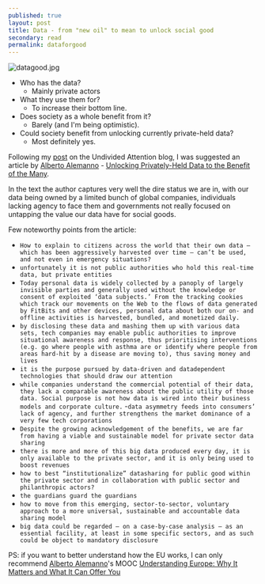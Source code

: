 ```yaml
---
published: true
layout: post
title: Data - from "new oil" to mean to unlock social good
secondary: read
permalink: dataforgood
---
```


![datagood.jpg]({{site.baseurl}}/images/datagood.jpg)


- Who has the data?
    - Mainly private actors
- What they use them for?
    - To increase their bottom line.
- Does society as a whole benefit from it?
    - Barely (and I'm being optimistic).
- Could society benefit from unlocking currently private-held data?
    - Most definitely yes.

Following my [post](https://aleale14github.io/podcasts_yourundividedattention) on the Undivided Attention blog, I was suggested an article by [Alberto Alemanno](https://www.linkedin.com/in/alemanno) - [Unlocking Privately-Held Data to the Benefit of the Many](https://papers.ssrn.com/sol3/papers.cfm?abstract_id=3194040).

In the text the author captures very well the dire status we are in, with our data being owned by a limited bunch of global companies, individuals lacking agency to face them and governments not really focused on untapping the value our data have for social goods.

Few noteworthy points from the article:

- `How to explain to citizens
across the world that their own data – which has been aggressively harvested over time –
can’t be used, and not even in emergency situations?`
- `unfortunately it is not public authorities who hold this real-time data, but private
entities`
- `Today personal data is widely collected by a panoply of largely invisible parties and generally used
without the knowledge or consent of exploited ‘data subjects.’ From the tracking cookies which track
our movements on the Web to the flows of data generated by FitBits and other devices, personal
data about both our on- and offline activities is harvested, bundled, and monetized daily.`
- `by disclosing these data and mashing them up with various data sets, tech
companies may enable public authorities to improve situational awareness and response,
thus prioritising interventions (e.g. go where people with asthma are or identify where
people from areas hard-hit by a disease are moving to), thus saving money and lives`
- `it is the purpose pursued by data-driven and datadependent
technologies that should draw our attention`
- `while companies understand the commercial potential of their
data, they lack a comparable awareness about the public utility of those data. Social purpose
is not how data is wired into their business models and corporate culture.`
-`data asymmetry feeds into consumers’ lack of agency, and further
strengthens the market dominance of a very few tech corporations`
- `Despite the growing acknowledgement of the benefits, we are far from having a viable and
sustainable model for private sector data sharing`
- `there is more and more of this big data produced every day, it is only available to the private sector, and it is only being used to boost revenues`
- `how to best “institutionalize” datasharing
for public good within the private sector and in collaboration with public sector and
philanthropic actors?`
- `the guardians guard the guardians`
- `how to move from this emerging, sector-to-sector,
voluntary approach to a more universal, sustainable and accountable data sharing model`
- `big data could be regarded – on a case-by-case analysis – as an essential facility,
at least in some specific sectors, and as such could be object to mandatory disclosure`

PS: if you want to better understand how the EU works, I can only recommend [Alberto Alemanno](https://www.linkedin.com/in/alemanno)'s MOOC [Understanding Europe: Why It Matters and What It Can Offer You](https://www.coursera.org/learn/europe)